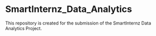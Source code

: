 # SmartInternz_Data_Analytics
This repository is created for the submission of the SmartInternz Data Analytics Project.
